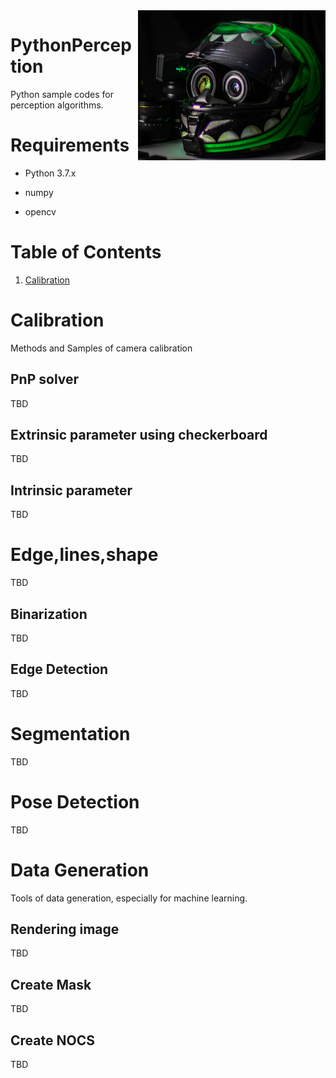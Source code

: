 <img src="https://github.com/Robonchu/PythonPerception/blob/master/imgs/robot_eye.png?raw=true" align="right" width="300" alt="header pic"/>

# PythonPerception

Python sample codes for perception algorithms.

# Requirements

- Python 3.7.x

- numpy

- opencv

# Table of Contents

1. [Calibration](#calibration)

# Calibration

Methods and Samples of camera calibration

## PnP solver

TBD

## Extrinsic parameter using checkerboard

TBD

## Intrinsic parameter

TBD

# Edge,lines,shape

TBD

## Binarization

TBD

## Edge Detection

TBD

# Segmentation

TBD

# Pose Detection

TBD

# Data Generation

Tools of data generation, especially for machine learning.

## Rendering image

TBD

## Create Mask

TBD

## Create NOCS

TBD







